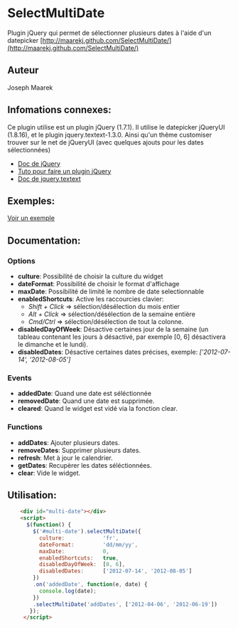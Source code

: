 SelectMultiDate
================================================================================

Plugin jQuery qui permet de sélectionner plusieurs dates à l'aide d'un datepicker
[http://maarekj.github.com/SelectMultiDate/](http://maarekj.github.com/SelectMultiDate/)

Auteur
--------------------------------------------------------------------------------
Joseph Maarek

Infomations connexes:
--------------------------------------------------------------------------------
Ce plugin utilise est un plugin jQuery (1.7.1). Il utilise le datepicker 
jQueryUI (1.8.16), et le plugin jquery.textext-1.3.0.
Ainsi qu'un thême customiser trouver sur le net de jQueryUI (avec
quelques ajouts pour les dates sélectionnées)

- [Doc de jQuery](http://docs.jquery.com/Main_Page)
- [Tuto pour faire un plugin jQuery](http://www.jquery.info/spip.php?article92)
- [Doc de jquery.textext](http://textextjs.com/)

Exemples:
--------------------------------------------------------------------------------
[Voir un exemple](http://maarekj.github.com/SelectMultiDate/demos)

Documentation:
--------------------------------------------------------------------------------
### Options ###

- __culture__:            Possibilité de choisir la culture du widget
- __dateFormat__:         Possibilité de choisir le format d'affichage
- __maxDate__:            Possibilité de limité le nombre de date selectionnable
- __enabledShortcuts__:   Active les raccourcies clavier:
    - _Shift + Click_ =>    sélection/désélection du mois entier
    - _Alt + Click_ =>      sélection/désélection de la semaine entière
    - _Cmd/Ctrl_ =>         sélection/désélection de tout la colonne.
- __disabledDayOfWeek__:  Désactive certaines jour de la semaine (un tableau 
    contenant les jours à désactivé, par exemple [0, 6] désactivera le dimanche
    et le lundi).
- __disabledDates__:      Désactive certaines dates précises, exemple:
  _['2012-07-14', '2012-08-05']_

### Events ###
- __addedDate__:          Quand une date est séléctionnée
- __removedDate__:        Quand une date est supprimée.
- __cleared__:            Quand le widget est vidé via la fonction clear.

### Functions ###
- __addDates__:           Ajouter plusieurs dates.
- __removeDates__:        Supprimer plusieurs dates.
- __refresh__:            Met à jour le calendrier.
- __getDates__:           Recupèrer les dates séléctionnées.
- __clear__:              Vide le widget.

Utilisation:
--------------------------------------------------------------------------------
```html
    <div id="multi-date"></div>
    <script>
      $(function() {
        $('#multi-date').selectMultiDate({
          culture:            'fr',
          dateFormat:         'dd/mm/yy',
          maxDate:            0,
          enabledShortcuts:   true,
          disabledDayOfWeek:  [0, 6],
          disabledDates:      ['2012-07-14', '2012-08-05']
        })
        .on('addedDate', function(e, date) {
          console.log(date);
        })
        .selectMultiDate('addDates', ['2012-04-06', '2012-06-19'])
       });
     </script>
```